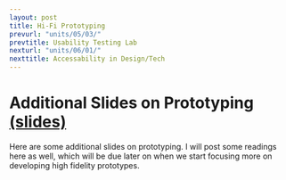 ```yaml
---
layout: post
title: Hi-Fi Prototyping
prevurl: "units/05/03/"
prevtitle: Usability Testing Lab
nexturl: "units/06/01/"
nexttitle: Accessability in Design/Tech
---
```


# Additional Slides on Prototyping [(slides)](https://docs.google.com/presentation/d/1x6wj3ycDpi8eDwauyTWJo3cuGYlZtd6oC-1QPzvNvFU/edit?usp=sharing)

Here are some additional slides on prototyping. I will post some readings here as well, which will be due later on when we start focusing more on developing high fidelity prototypes.
